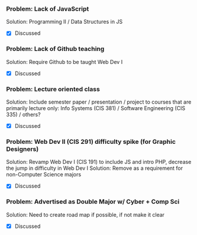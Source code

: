 ### Problem: Lack of JavaScript
Solution: Programming II / Data Structures in JS
- [x] Discussed

### Problem: Lack of Github teaching
Solution: Require Github to be taught Web Dev I
- [x] Discussed

### Problem: Lecture oriented class
Solution: Include semester paper / presentation / project to courses that are primarily lecture only: Info Systems (CIS 381) / Software Engineering (CIS 335) / others?
- [x] Discussed

### Problem: Web Dev II (CIS 291) difficulty spike (for Graphic Designers)
Solution: Revamp Web Dev I (CIS 191) to include JS and intro PHP, decrease the jump in difficulty in Web Dev I
Solution: Remove as a requirement for non-Computer Science majors
- [x] Discussed

### Problem: Advertised as Double Major w/ Cyber + Comp Sci
Solution: Need to create road map if possible, if not make it clear
- [x] Discussed